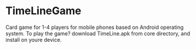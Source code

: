 # TimeLineGame
Card game for 1-4 players for mobile phones based on Android operating system. To play the game? download TimeLine.apk from core directory, and install on youre device.
